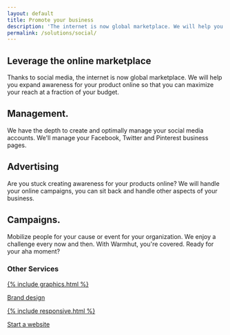 ```yaml
---
layout: default
title: Promote your business
description: 'The internet is now global marketplace. We will help you expand awareness for your product online so that you can maximize your reach at a fraction '
permalink: /solutions/social/
---
```

<section class = 'division'>
    <div class = 'transparent about weather'>
        <h1>Leverage the online marketplace</h1>
        <div class = 'half'>
            <p>
            Thanks to social media, the internet is now global marketplace.
            We will help you expand awareness for your product online so that you can 
            maximize your reach at a fraction of your budget.
            </p>
        </div>
        <div class = 'flex-panel services'>
            <div class = 'flex-item trio'>
                <h2 class = 'left-text'>Management.</h2>
                <p>We have the depth to create and optimally manage your social media
                accounts. We'll manage your Facebook, Twitter and Pinterest business pages.
                </p>
            </div>
            <div class = 'flex-item trio'>
                <h2 class = 'left-text'>Advertising</h2>
            <p> Are you stuck creating awareness for your products online? We will handle your
            online campaigns, you can sit back and handle other aspects of your business.
            </p>
            </div>
            <div class = 'flex-item trio'>
                <h2 class = 'left-text'>Campaigns.</h2>
                <p> Mobilize people for your cause or event for your organization. We enjoy a challenge every now and then. With Warmhut, you're covered. 
                Ready for your aha moment?</p>
            </div>
        </div>
        <div class = 'center-text' id = 'other'>
            <h3>Other Services</h3>
            <div class = 'expand-me flex-panel'>
            <a href = '/solutions/brand/' class = 'flex-item quad'>
                <p class = 'center-text'><span class = 'svg-icon'>{% include graphics.html %}</span></p>
                <p>Brand design</p>
            </a>
            <a href = '/solutions/web/' class = 'flex-item quad'>
                <p class = 'center-text'><span class = 'svg-icon'>{% include responsive.html %}</span></p>
                <p>Start a website</p>
            </a>
            </div>
        </div>
    </div>
</section>